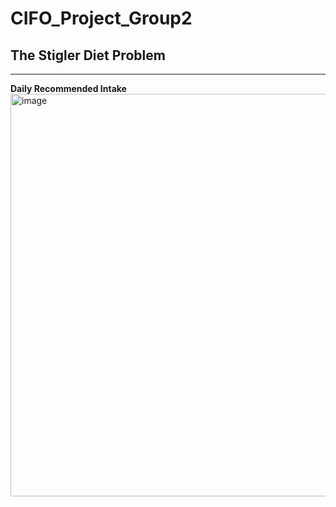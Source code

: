 # CIFO_Project_Group2

## The Stigler Diet Problem
---

**Daily Recommended Intake**
<img width="644" alt="image" src="https://user-images.githubusercontent.com/104567451/232747117-8e5b31ef-da00-41b9-84b5-8ded212e740d.png">

